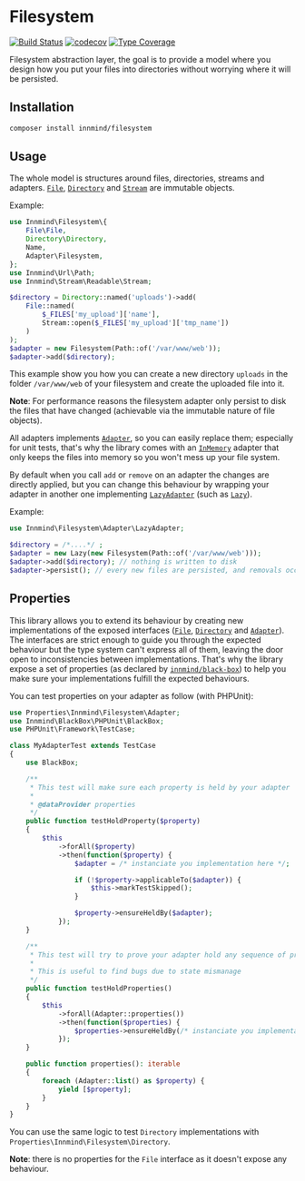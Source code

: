 # Filesystem

[![Build Status](https://github.com/Innmind/Filesystem/workflows/CI/badge.svg)](https://github.com/Innmind/Filesystem/actions?query=workflow%3ACI)
[![codecov](https://codecov.io/gh/Innmind/Filesystem/branch/develop/graph/badge.svg)](https://codecov.io/gh/Innmind/Filesystem)
[![Type Coverage](https://shepherd.dev/github/Innmind/Filesystem/coverage.svg)](https://shepherd.dev/github/Innmind/Filesystem)

Filesystem abstraction layer, the goal is to provide a model where you design how you put your files into directories without worrying where it will be persisted.

## Installation

```sh
composer install innmind/filesystem
```

## Usage

The whole model is structures around files, directories, streams and adapters. [`File`](src/File.php), [`Directory`](src/Directory.php) and [`Stream`](https://github.com/Innmind/Stream/blob/develop/src/Readable.php) are immutable objects.

Example:
```php
use Innmind\Filesystem\{
    File\File,
    Directory\Directory,
    Name,
    Adapter\Filesystem,
};
use Innmind\Url\Path;
use Innmind\Stream\Readable\Stream;

$directory = Directory::named('uploads')->add(
    File::named(
        $_FILES['my_upload']['name'],
        Stream::open($_FILES['my_upload']['tmp_name'])
    )
);
$adapter = new Filesystem(Path::of('/var/www/web'));
$adapter->add($directory);
```

This example show you how you can create a new directory `uploads` in the folder `/var/www/web` of your filesystem and create the uploaded file into it.

**Note**: For performance reasons the filesystem adapter only persist to disk the files that have changed (achievable via the immutable nature of file objects).

All adapters implements [`Adapter`](src/Adapter.php), so you can easily replace them; especially for unit tests, that's why the library comes with an [`InMemory`](src/Adapter/InMemory.php) adapter that only keeps the files into memory so you won't mess up your file system.

By default when you call `add` or `remove` on an adapter the changes are directly applied, but you can change this behaviour by wrapping your adapter in another one implementing [`LazyAdapter`](src/LazyAdapter.php) (such as [`Lazy`](src/Adapter/Lazy.php)).

Example:
```php
use Innmind\Filesystem\Adapter\LazyAdapter;

$directory = /*....*/ ;
$adapter = new Lazy(new Filesystem(Path::of('/var/www/web')));
$adapter->add($directory); // nothing is written to disk
$adapter->persist(); // every new files are persisted, and removals occur at this time as well
```

## Properties

This library allows you to extend its behaviour by creating new implementations of the exposed interfaces ([`File`](src/File.php), [`Directory`](src/Directory.php) and [`Adapter`](src/Adapter.php)). The interfaces are strict enough to guide you through the expected behaviour but the type system can't express all of them, leaving the door open to inconsistencies between implementations. That's why the library expose a set of properties (as declared by [`innmind/black-box`](https://packagist.org/packages/innmind/black-box)) to help you make sure your implementations fulfill the expected behaviours.

You can test properties on your adapter as follow (with PHPUnit):

```php
use Properties\Innmind\Filesystem\Adapter;
use Innmind\BlackBox\PHPUnit\BlackBox;
use PHPUnit\Framework\TestCase;

class MyAdapterTest extends TestCase
{
    use BlackBox;

    /**
     * This test will make sure each property is held by your adapter
     *
     * @dataProvider properties
     */
    public function testHoldProperty($property)
    {
        $this
            ->forAll($property)
            ->then(function($property) {
                $adapter = /* instanciate you implementation here */;

                if (!$property->applicableTo($adapter)) {
                    $this->markTestSkipped();
                }

                $property->ensureHeldBy($adapter);
            });
    }

    /**
     * This test will try to prove your adapter hold any sequence of property
     *
     * This is useful to find bugs due to state mismanage
     */
    public function testHoldProperties()
    {
        $this
            ->forAll(Adapter::properties())
            ->then(function($properties) {
                $properties->ensureHeldBy(/* instanciate you implementation here */);
            });
    }

    public function properties(): iterable
    {
        foreach (Adapter::list() as $property) {
            yield [$property];
        }
    }
}
```

You can use the same logic to test `Directory` implementations with `Properties\Innmind\Filesystem\Directory`.

**Note**: there is no properties for the `File` interface as it doesn't expose any behaviour.
